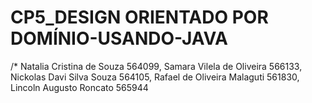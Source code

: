 # CP5_DESIGN ORIENTADO POR DOMÍNIO-USANDO-JAVA
/* Natalia Cristina de Souza 564099, Samara Vilela de Oliveira 566133, Nickolas Davi Silva Souza 564105, Rafael de Oliveira Malaguti 561830, Lincoln Augusto Roncato 565944

